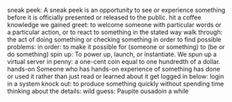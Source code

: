 sneak peek: A sneak peek is an opportunity to see or experience something before it is officially presented or released to the public.
hit a coffee
knowledge we gained
greet: to welcome someone with particular words or a particular action, or to react to something in the stated way
walk through: the act of doing something or checking something in order to find possible problems:
in order: to make it possible for (someone or something) to (be or do something)
spin up:  To power up, launch, or instantiate. We spun up a virtual server in
penny: a one-cent coin equal to one hundredth of a dollar.
hands-on Someone who has hands-on experience of something has done or used it rather than just read or learned about it
get logged in below: login in a system
knock out: to produce something quickly without spending time thinking about the details:
wild guess: Paupite ousadoin a while 